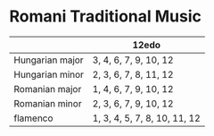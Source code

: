 # Romani Traditional Music

|     |12edo|
|-----|-----|
|Hungarian major|3, 4, 6, 7, 9, 10, 12|
|Hungarian minor|2, 3, 6, 7, 8, 11, 12|
|Romanian major|1, 4, 6, 7, 9, 10, 12|
|Romanian minor|2, 3, 6, 7, 9, 10, 12|
|flamenco|1, 3, 4, 5, 7, 8, 10, 11, 12|
